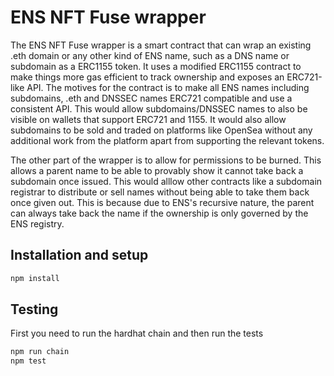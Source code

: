 # ENS NFT Fuse wrapper

The ENS NFT Fuse wrapper is a smart contract that can wrap an existing .eth domain or any other kind of ENS name, such as a DNS name or subdomain as a ERC1155 token. It uses a modified ERC1155 contract to make things more gas efficient to track ownership and exposes an ERC721-like API. The motives for the contract is to make all ENS names including subdomains, .eth and DNSSEC names ERC721 compatible and use a consistent API. This would allow subdomains/DNSSEC names to also be visible on wallets that support ERC721 and 1155. It would also allow subdomains to be sold and traded on platforms like OpenSea without any additional work from the platform apart from supporting the relevant tokens.

The other part of the wrapper is to allow for permissions to be burned. This allows a parent name to be able to provably show it cannot take back a subdomain once issued. This would alllow other contracts like a subdomain registrar to distribute or sell names without being able to take them back once given out. This is because due to ENS's recursive nature, the parent can always take back the name if the ownership is only governed by the ENS registry.

## Installation and setup

```bash
npm install
```

## Testing
First you need to run the hardhat chain and then run the tests

```bash
npm run chain
npm test
```
